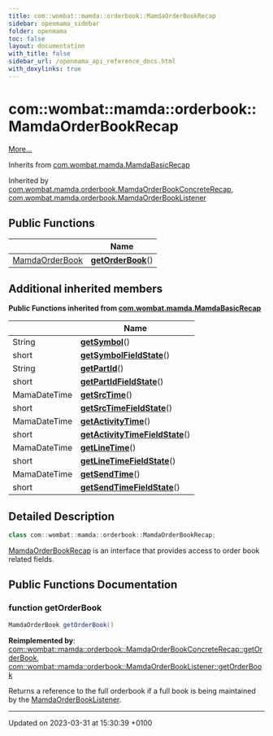 ```yaml
---
title: com::wombat::mamda::orderbook::MamdaOrderBookRecap
sidebar: openmama_sidebar
folder: openmama
toc: false
layout: documentation
with_title: false
sidebar_url: /openmama_api_reference_docs.html
with_doxylinks: true
---
```


# com::wombat::mamda::orderbook::MamdaOrderBookRecap



 [More...](#detailed-description)

Inherits from [com.wombat.mamda.MamdaBasicRecap](interfacecom_1_1wombat_1_1mamda_1_1MamdaBasicRecap.html)

Inherited by [com.wombat.mamda.orderbook.MamdaOrderBookConcreteRecap](classcom_1_1wombat_1_1mamda_1_1orderbook_1_1MamdaOrderBookConcreteRecap.html), [com.wombat.mamda.orderbook.MamdaOrderBookListener](classcom_1_1wombat_1_1mamda_1_1orderbook_1_1MamdaOrderBookListener.html)

## Public Functions

|                | Name           |
| -------------- | -------------- |
| [MamdaOrderBook](classcom_1_1wombat_1_1mamda_1_1orderbook_1_1MamdaOrderBook.html) | **[getOrderBook](interfacecom_1_1wombat_1_1mamda_1_1orderbook_1_1MamdaOrderBookRecap.html#function-getorderbook)**() |

## Additional inherited members

**Public Functions inherited from [com.wombat.mamda.MamdaBasicRecap](interfacecom_1_1wombat_1_1mamda_1_1MamdaBasicRecap.html)**

|                | Name           |
| -------------- | -------------- |
| String | **[getSymbol](interfacecom_1_1wombat_1_1mamda_1_1MamdaBasicRecap.html#function-getsymbol)**() |
| short | **[getSymbolFieldState](interfacecom_1_1wombat_1_1mamda_1_1MamdaBasicRecap.html#function-getsymbolfieldstate)**() |
| String | **[getPartId](interfacecom_1_1wombat_1_1mamda_1_1MamdaBasicRecap.html#function-getpartid)**() |
| short | **[getPartIdFieldState](interfacecom_1_1wombat_1_1mamda_1_1MamdaBasicRecap.html#function-getpartidfieldstate)**() |
| MamaDateTime | **[getSrcTime](interfacecom_1_1wombat_1_1mamda_1_1MamdaBasicRecap.html#function-getsrctime)**() |
| short | **[getSrcTimeFieldState](interfacecom_1_1wombat_1_1mamda_1_1MamdaBasicRecap.html#function-getsrctimefieldstate)**() |
| MamaDateTime | **[getActivityTime](interfacecom_1_1wombat_1_1mamda_1_1MamdaBasicRecap.html#function-getactivitytime)**() |
| short | **[getActivityTimeFieldState](interfacecom_1_1wombat_1_1mamda_1_1MamdaBasicRecap.html#function-getactivitytimefieldstate)**() |
| MamaDateTime | **[getLineTime](interfacecom_1_1wombat_1_1mamda_1_1MamdaBasicRecap.html#function-getlinetime)**() |
| short | **[getLineTimeFieldState](interfacecom_1_1wombat_1_1mamda_1_1MamdaBasicRecap.html#function-getlinetimefieldstate)**() |
| MamaDateTime | **[getSendTime](interfacecom_1_1wombat_1_1mamda_1_1MamdaBasicRecap.html#function-getsendtime)**() |
| short | **[getSendTimeFieldState](interfacecom_1_1wombat_1_1mamda_1_1MamdaBasicRecap.html#function-getsendtimefieldstate)**() |


## Detailed Description

```java
class com::wombat::mamda::orderbook::MamdaOrderBookRecap;
```


[MamdaOrderBookRecap](interfacecom_1_1wombat_1_1mamda_1_1orderbook_1_1MamdaOrderBookRecap.html) is an interface that provides access to order book related fields. 

## Public Functions Documentation

### function getOrderBook

```java
MamdaOrderBook getOrderBook()
```


**Reimplemented by**: [com::wombat::mamda::orderbook::MamdaOrderBookConcreteRecap::getOrderBook](classcom_1_1wombat_1_1mamda_1_1orderbook_1_1MamdaOrderBookConcreteRecap.html#function-getorderbook), [com::wombat::mamda::orderbook::MamdaOrderBookListener::getOrderBook](classcom_1_1wombat_1_1mamda_1_1orderbook_1_1MamdaOrderBookListener.html#function-getorderbook)


Returns a reference to the full orderbook if a full book is being maintained by the [MamdaOrderBookListener](classcom_1_1wombat_1_1mamda_1_1orderbook_1_1MamdaOrderBookListener.html). 


-------------------------------

Updated on 2023-03-31 at 15:30:39 +0100